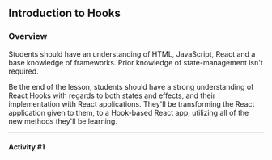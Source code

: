 ## Introduction to Hooks

### Overview

Students should have an understanding of HTML, JavaScript, React and a base knowledge of frameworks. Prior knowledge of state-management isn't required.

Be the end of the lesson, students should have a strong understanding of React Hooks with regards to both states and effects, and their implementation with React applications. They'll be transforming the React application given to them, to a Hook-based React app, utilizing all of the new methods they'll be learning.

- - -

#### Activity #1
